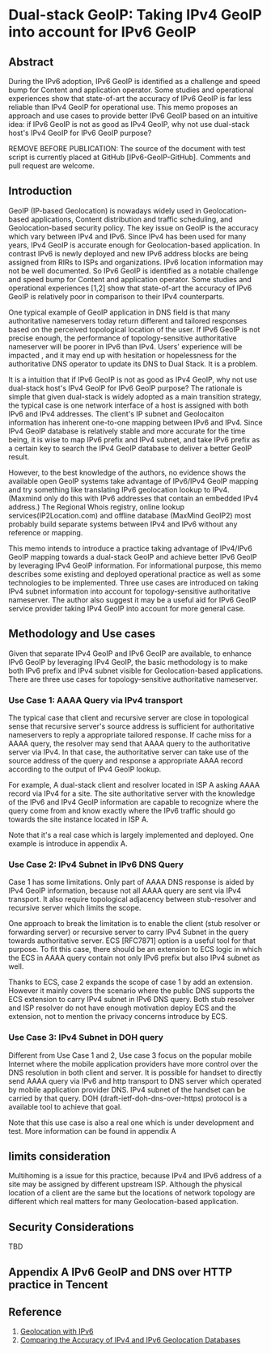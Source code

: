 #  Dual-stack GeoIP: Taking IPv4 GeoIP into account for IPv6 GeoIP 

## Abstract

During the IPv6 adoption, IPv6 GeoIP is identified as a challenge and speed bump for Content and application operator. Some studies and operational experiences show that state-of-art the accuracy of IPv6 GeoIP is far less reliable than IPv4 GeoIP for operational use. This memo proposes an approach and use cases to provide better IPv6 GeoIP based on an intuitive idea: if IPv6 GeoIP is not as good as IPv4 GeoIP, why not use dual-stack host's IPv4 GeoIP for IPv6 GeoIP purpose? 

REMOVE BEFORE PUBLICATION: The source of the document with test script is currently placed at GitHub [IPv6-GeoIP-GitHub].  Comments and pull request are welcome.

## Introduction

GeoIP (IP-based Geolocation) is nowadays widely used in Geolocation-based applications, Content distribution and traffic scheduling, and Geolocation-based security policy. The key issue on GeoIP is the accuracy which vary between IPv4 and IPv6. Since IPv4 has been used for many years, IPv4 GeoIP is accurate enough for Geolocation-based application. In contrast IPv6 is newly deployed and new IPv6 address blocks are being assigned from RIRs to ISPs and organizations. IPv6 location information may not be well documented. So IPv6 GeoIP is identified as a notable challenge and speed bump for Content and application operator. Some studies and operational experiences [1,2] show that state-of-art the accuracy of IPv6 GeoIP is relatively poor in comparison to their IPv4 counterparts.

One typical example of GeoIP application in DNS field is that many authoritative nameservers today return different and tailored responses based on the perceived topological location of the user. If IPv6 GeoIP is not precise enough, the performance of topology-sensitive authoritative nameserver will be poorer in IPv6 than IPv4. Users' experience will be impacted , and it may end up with hesitation or hopelessness for the authoritative DNS operator to update its DNS to Dual Stack. It is a problem.

It is a intuition that if IPv6 GeoIP is not as good as IPv4 GeoIP, why not use dual-stack host's IPv4 GeoIP for IPv6 GeoIP purpose? The rationale is simple that given dual-stack is widely adopted as a main transition strategy, the typical case is one network interface of a host is assigned with both IPv6 and IPv4 addresses. The client's IP subnet and Geolocaiton information has inherent one-to-one mapping between IPv6 and IPv4. Since IPv4 GeoIP database is relatively stable and more accurate for the time being, it is wise to map IPv6 prefix and IPv4 subnet, and take IPv6 prefix as a certain key to search the IPv4 GeoIP database to deliver a better GeoIP result.

However, to the best knowledge of the authors, no evidence shows the available open GeoIP systems take advantage of IPv6/IPv4 GeoIP mapping and try something like translating IPv6 geolocation lookup to IPv4. (Maxmind only do this with IPv6 addresses that contain an embedded IPv4 address.) The Regional Whois registry, online lookup services(IP2Location.com) and offline database (MaxMind GeoIP2) most probably build separate systems between IPv4 and IPv6 without any reference or mapping. 

This memo intends to introduce a practice taking advantage of IPv4/IPv6 GeoIP mapping towards a dual-stack GeoIP and achieve better IPv6 GeoIP by leveraging IPv4 GeoIP information. For informational purpose, this memo describes some existing and deployed operational practice as well as some technologies to be implemented. Three use cases are introduced on taking IPv4 subnet information into account for topology-sensitive authoritative nameserver. The author also suggest it may be a useful aid for IPv6 GeoIP service provider taking IPv4 GeoIP into account for more general case. 

## Methodology and Use cases 

Given that separate IPv4 GeoIP and IPv6 GeoIP are available, to enhance IPv6 GeoIP by leveraging IPv4 GeoIP, the basic methodology is to make both IPv6 prefix and IPv4 subnet visible for Geolocation-based applications. There are three use cases for topology-sensitive authoritative nameserver.

### Use Case 1: AAAA Query via IPv4 transport

The typical case that client and recursive server are close in topological sense that recursive server's source address is sufficient for authoritative nameservers to reply a appropriate tailored response. If cache miss for a AAAA query, the resolver may send that AAAA query to the authoritative server via IPv4. In that case, the authoritative server can take use of the source address of the query and response a appropriate AAAA record according to the output of IPv4 GeoIP lookup. 

For example, A dual-stack client and resolver located in ISP A asking AAAA record via IPv4 for a site. The site authoritative server with the knowledge of the IPv6 and IPv4 GeoIP information are capable to recognize where the query come from and know exactly where the IPv6 traffic should go towards the site instance located in ISP A.

Note that it's a real case which is largely implemented and deployed. One example is introduce in appendix A. 

### Use Case 2: IPv4 Subnet in IPv6 DNS Query  

Case 1 has some limitations. Only part of AAAA DNS response is aided by IPv4 GeoIP information, because not all AAAA query are sent via IPv4 transport. It also require topological adjacency between stub-resolver and recursive server which limits the scope. 

One approach to break the limitation is to enable the client (stub resolver or forwarding server) or recursive server to carry IPv4 Subnet in the query towards authoritative server. ECS [RFC7871] option is a useful tool for that purpose. To fit this case, there should be an extension to ECS logic in which the ECS in AAAA query  contain not only IPv6 prefix but also IPv4 subnet as well. 

Thanks to ECS, case 2 expands the scope of case 1 by add an extension. However it mainly covers the scenario where the public DNS supports the ECS extension to carry IPv4 subnet in IPv6 DNS query. Both stub resolver and ISP resolver do not have enough motivation deploy ECS and the extension, not to mention the privacy concerns introduce by ECS.

### Use Case 3: IPv4 Subnet in DOH query

Different from Use Case 1 and 2, Use case 3 focus on the popular mobile Internet where the mobile application providers have more control over the DNS resolution in both client and server. It is possible for handset to directly send AAAA query via IPv6 and http transport to DNS server which operated by mobile application provider DNS. IPv4 subnet of the handset can be carried by that query. DOH (draft-ietf-doh-dns-over-https) protocol is a available tool to achieve that goal.

Note that this use case is also a real one which is under development and test. More information can be found in appendix A

## limits consideration

Multihoming is a issue for this practice, because IPv4 and IPv6 address of a site may be assigned by different upstream ISP. Although the physical location of a client are the same but the locations of network topology are different which real matters for many Geolocation-based application.

## Security Considerations

TBD

## Appendix A IPv6 GeoIP and DNS over HTTP practice in Tencent



## Reference

1. [Geolocation with IPv6](https://community.infoblox.com/t5/IPv6-CoE-Blog/Geolocation-with-IPv6)
2. [Comparing the Accuracy of IPv4 and IPv6 Geolocation Databases](https://pdfs.semanticscholar.org/0705/1014673302f97a762e74b795b70efdd74a1c.pdf)